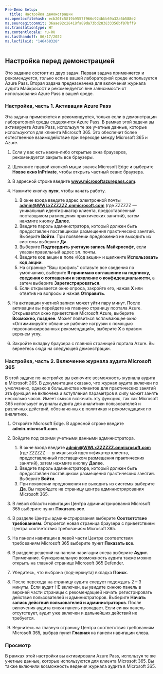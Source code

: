 ```yaml
---
Pre-Demo Setup:
  title: Настройка демонстрации
ms.openlocfilehash: ecb20fc5819b9557f966c924bbb69a32a6b588e2
ms.sourcegitcommit: 36aae92c28418fa89da73bd283833356bf87bff9
ms.translationtype: HT
ms.contentlocale: ru-RU
ms.lasthandoff: 06/17/2022
ms.locfileid: "146458328"
---
```

## <a name="pre-demo-setup"></a>Настройка перед демонстрацией
Это задание состоит из двух задач.  Первая задача применяется и рекомендуется, только если в вашей лабораторной среде используется Azure Pass. Вторая задача предназначена для включения журнала аудита Майкрософт и рекомендуется вне зависимости от использования Azure Pass в вашей среде.

### <a name="setup-part-1---redeem-azure-pass"></a>Настройка, часть 1. Активация Azure Pass

Эта задача применяется и рекомендуется, только если в демонстрации лабораторной среды содержится Azure Pass. В рамках этой задачи вы активируете Azure Pass, используя те же учетные данные, которые используются для клиента Microsoft 365.  Это обеспечит более естественное взаимодействие при переходе между Microsoft 365 и Azure.

1. Если у вас есть какие-либо открытые окна браузеров, рекомендуется закрыть все браузеры.

1. Щелкните правой кнопкой мыши значок Microsoft Edge и выберите **Новое окно InPrivate**, чтобы открыть частный сеанс браузера.

1. В адресной строке введите **www.microsoftazurepass.com**.  

1. Нажмите кнопку **пуск**, чтобы начать работу.

    1. В окне входа введите адрес электронной почты **admin@WWLxZZZZZZ.onmicrosoft.com** (где ZZZZZZ — уникальный идентификатор клиента, предоставленный поставщиком размещения практических занятий), затем нажмите кнопку **Далее**.
    1. Введите пароль администратора, который должен быть предоставлен поставщиком размещения практических занятий. Выберите **Войти**.  При появлении предложения не выходить из системы выберите **Да**.
    1. Выберите **Подтвердить учетную запись Майкрософт**, если указан правильный адрес эл. почты.
    1. Введите код акции в поле «Код акции» и щелкните **Использовать код акции**.  
    1. На странице "Ваш профиль" оставьте все сведения по умолчанию, выберите **Я принимаю соглашение на подписку, сведения о соглашении и заявление о конфиденциальности**, а затем выберите **Зарегистрироваться**.
    1. Если открывается окно опроса, закройте его, нажав **X** или ответив на вопросы и нажав **Отправить**.

1. На активации учетной записи может уйти пару минут.  После активации вы перейдете на главную страницу портала Azure. Открывается окно приветствия Microsoft Azure, выберите **Возможно, позднее**. Может появиться всплывающее окно «Оптимизируйте облачные рабочие нагрузки с помощью персонализированных рекомендаций», выберите **X** в правом верхнем углу.

1. Закройте вкладку браузера с главной страницей портала Azure. Вы вернетесь сюда на следующей демонстрации.

### <a name="setup-part-2---enable-microsoft-365-audit-log"></a>Настройка, часть 2. Включение журнала аудита Microsoft 365

В этой задаче по настройке вы включите возможность журнала аудита в Microsoft 365.  В документации сказано, что журнал аудита включен по умолчанию, однако в большинстве клиентов для практических занятий эта функция не включена и вступления параметров в силу может занять несколько часов.  Имеет смысл включить эту функцию, так как Microsoft 365 использует журналы аудита для аналитики пользователей и различных действий, обозначенных в политиках и рекомендациях по аналитике.

1. Откройте Microsoft Edge. В адресной строке введите **admin.microsoft.com**.

1. Войдите под своими учетными данными администратора.
    1. В окне входа введите **admin@WWLxZZZZZZ.onmicrosoft.com** (где ZZZZZZ — уникальный идентификатор клиента, предоставленный поставщиком размещения практических занятий), затем нажмите кнопку **Далее**.
    1. Введите пароль администратора, который должен быть предоставлен поставщиком размещения практических занятий. Выберите **Войти**.
    1. При появлении предложения не выходить из системы выберите **Да**. Вы перейдете на страницу центра администрирования Microsoft 365.

1. В левой области навигации Центра администрирования Microsoft 365 выберите пункт **Показать все**.

1. В разделе Центры администрирования выберите **Соответствие требованиям**.  Откроется новая страница браузера с приветствием Центра соответствия требованиям Microsoft 365.  

1. На панели навигации в левой части Центра соответствия требованиям Microsoft 365 выберите пункт **Показать все**.

1. В разделе решений на панели навигации слева выберите **Аудит**.  Примечание. Функциональную возможность аудита также можно открыть на главной странице Microsoft 365 Defender.

1. Убедитесь, что выбрана (подчеркнута) вкладка **Поиск**.

1. После перехода на страницу аудита следует подождать 2 – 3 минуты.  Если аудит НЕ включен, вы увидите синюю панель в верхней части страницы с рекомендацией начать регистрировать действия пользователей и администраторов.  Выберите **Начать запись действий пользователей и администраторов**.  После включения аудита синяя панель пропадает.  Если синяя панель отсутствует, аудит уже включен и дальнейших действий не требуется.

1. Вернитесь на главную страницу Центра соответствия требованиям Microsoft 365, выбрав пункт **Главная** на панели навигации слева.

### <a name="review"></a>Просмотр

В рамках этой настройки вы активировали Azure Pass, используя те же учетные данные, которые используются для клиента Microsoft 365.  Вы также включили возможность ведения журнала аудита в Microsoft 365.
